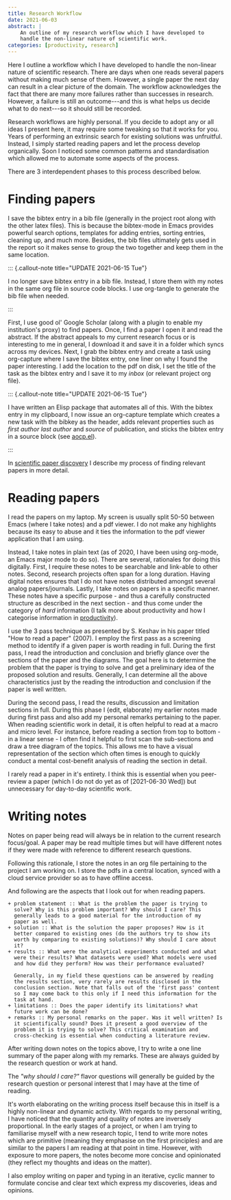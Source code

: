 ```yaml
---
title: Research Workflow
date: 2021-06-03
abstract: |
    An outline of my research workflow which I have developed to
    handle the non-linear nature of scientific work.
categories: [productivity, research]
---
```


Here I outline a workflow which I have developed to handle the
non-linear nature of scientific research. There are days when one
reads several papers without making much sense of them. However,
a single paper the next day can result in a clear picture of the
domain. The workflow acknowledges the fact that there are many more
failures rather than successes in research. However, a failure is
still an outcome---and this is what helps us decide what to do
next---so it should still be recorded.

Research workflows are highly personal. If you decide to adopt any or
all ideas I present here, it may require some tweaking so that it
works for you. Years of performing an extrinsic search for existing
solutions was unfruitful. Instead, I simply started reading papers and
let the process develop organically. Soon I noticed some common
patterns and standardisation which allowed me to automate some aspects
of the process.

There are 3 interdependent phases to this process described below.

# Finding papers

I save the bibtex entry in a bib file (generally in the project root
along with the other latex files). This is because the bibtex-mode in
Emacs provides powerful search options, templates for adding entries,
sorting entries, cleaning up, and much more. Besides, the bib files
ultimately gets used in the report so it makes sense to group the two
together and keep them in the same location.

::: {.callout-note title="UPDATE 2021-06-15 Tue"}

I no longer save bibtex entry in a bib file. Instead, I store them
with my notes in the same org file in source code blocks. I use
org-tangle to generate the bib file when needed.

:::

First, I use good ol' Google Scholar (along with a plugin to enable my
institution's proxy) to find papers. Once, I find a paper I open it
and read the abstract. If the abstract appeals to my current research
focus or is interesting to me in general, I download it and save it in
a folder which syncs across my devices. Next, I grab the bibtex entry
and create a task using org-capture where I save the bibtex entry, one
liner on why I found the paper interesting. I add the location to the
pdf on disk, I set the title of the task as the bibtex entry and
I save it to my *inbox* (or relevant project org file).

::: {.callout-note title="UPDATE 2021-06-15 Tue"}

I have written an Elisp package that automates all of this. With the
bibtex entry in my clipboard, I now issue an org-capture template
which creates a new task with the bibkey as the header, adds relevant
properties such as *first author* *last author* and *source* of
publication, and sticks the bibtex entry in a source block (see
[aocp.el](https://github.com/arumoy-shome/aocp.el)).

:::

In [scientific paper discovery](../scientific-paper-discovery)
I describe my process of finding relevant papers in more detail.

# Reading papers

I read the papers on my laptop. My screen is usually split 50-50
between Emacs (where I take notes) and a pdf viewer. I do not make any
highlights because its easy to abuse and it ties the information to
the pdf viewer application that I am using.

Instead, I take notes in plain text (as of 2020, I have been using
org-mode, an Emacs major mode to do so). There are several, rationales
for doing this digitally. First, I require these notes to be
searchable and link-able to other notes. Second, research projects
often span for a long duration. Having digital notes ensures that I do
not have notes distributed amongst several analog
papers/journals. Lastly, I take notes on papers in a specific
manner. These notes have a specific purpose - and thus a carefully
constructed structure as described in the next section - and thus come
under the category of *hard* information (I talk more about
productivity and how I categorise information in
[productivity](../productivity)).

I use the 3 pass technique as presented by S. Keshav in his paper
titled "How to read a paper" (2007). I employ the first pass as
a screening method to identify if a given paper is worth reading in
full. During the first pass, I read the introduction and conclusion
and briefly glance over the sections of the paper and the
diagrams. The goal here is to determine the problem that the paper is
trying to solve and get a preliminary idea of the proposed solution
and results. Generally, I can determine all the above characteristics
just by the reading the introduction and conclusion if the paper is
well written.

During the second pass, I read the results, discussion and limitation
sections in full. During this phase I {edit, elaborate} my earlier
notes made during first pass and also add my personal remarks
pertaining to the paper. When reading scientific work in detail, it is
often helpful to read at a macro and micro level. For instance, before
reading a section from top to bottom - in a linear sense - I often
find it helpful to first scan the sub-sections and draw a tree diagram
of the topics. This allows me to have a visual representation of the
section which often times is enough to quickly conduct a mental
cost-benefit analysis of reading the section in detail.

I rarely read a paper in it's entirety. I think this is essential when
you peer-review a paper (which I do not do yet as of [2021-06-30 Wed])
but unnecessary for day-to-day scientific work.

# Writing notes

Notes on paper being read will always be in relation to the current
research focus/goal. A paper may be read multiple times but will have
different notes if they were made with reference to different
research questions.

Following this rationale, I store the notes in an org file pertaining
to the project I am working on. I store the pdfs in a central
location, synced with a cloud service provider so as to have offline
access.

And following are the aspects that I look out for when reading papers.

```
+ problem statement :: What is the problem the paper is trying to
  solve? Why is this problem important? Why should I care? This
  generally leads to a good material for the introduction of my
  paper as well.
+ solution :: What is the solution the paper proposes? How is it
  better compared to existing ones (do the authors try to show its
  worth by comparing to existing solutions)? Why should I care about
  it?
+ results :: What were the analytical experiments conducted and what
  were their results? What datasets were used? What models were used
  and how did they perform? How was their performance evaluated?

  Generally, in my field these questions can be answered by reading
  the results section, very rarely are results disclosed in the
  conclusion section. Note that falls out of the 'first pass' content
  so I may come back to this only if I need this information for the
  task at hand.
+ limitations :: Does the paper identify its limitations? what
  future work can be done?
+ remarks :: My personal remarks on the paper. Was it well written? Is
  it scientifically sound? Does it present a good overview of the
  problem it is trying to solve? This critical examination and
  cross-checking is essential when conducting a literature review.
```

After writing down notes on the topics above, I try to write a one
line summary of the paper along with my remarks. These are always
guided by the research question or work at hand.

The *"why should I care?"* flavor questions will generally be guided
by the research question or personal interest that I may have at the
time of reading.

It's worth elaborating on the writing process itself because this in
itself is a highly non-linear and dynamic activity. With regards to my
personal writing, I have noticed that the quantity and quality of
notes are inversely proportional. In the early stages of a project, or
when I am trying to familiarise myself with a new research topic,
I tend to write more notes which are primitive (meaning they emphasise
on the first principles) and are similar to the papers I am reading at
that point in time. However, with exposure to more papers, the notes
become more concise and opinionated (they reflect my thoughts and
ideas on the matter).

I also employ writing on paper and typing in an iterative, cyclic
manner to formulate concise and clear text which express my
discoveries, ideas and opinions.
